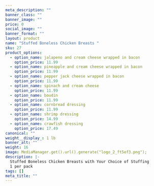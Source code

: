 ```yaml
---
meta_description: ""
banner_class: ""
banner_image: ""
price: 0
social_image: ""
banner_format: ""
layout: product
name: "Stuffed Boneless Chicken Breasts "
sku: 27
product_options:
  - option_name: jalapeno and cream cheese wrapped in bacon
    option_price: 11.99
  - option_name: pineapple and cream cheese wrapped in bacon
    option_price: 11.99
  - option_name: pepper jack cheese wrapped in bacon
    option_price: 11.99
  - option_name: spinach and cream cheese
    option_price: 11.99
  - option_name: boudin
    option_price: 11.99
  - option_name: cornbread dressing
    option_price: 11.99
  - option_name: shrimp dressing
    option_price: 14.99
  - option_name: crawfish dressing
    option_price: 17.49
canonical: ""
weight__display_: 1 lb
banner_alt: ""
weight: 16
image: MediaManager.get().url().generate("logo_2_ft5ef3.png");
description: |-
  Stuffed Boneless Chicken Breasts with Your Choice of Stuffing
  1 per pack
tags: []
meta_title: ""
---
```

